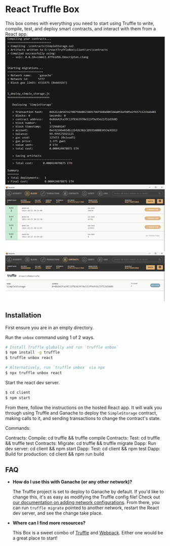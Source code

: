 
# React Truffle Box

This box comes with everything you need to start using Truffle to write, compile, test, and deploy smart contracts, and interact with them from a React app.
![alt text](https://github.com/FauzanZF/ReactTruffleBox/blob/40d765f9ef9e6121e29845ea242e0089ae2ecff2/gambar1.png)
![alt text](https://github.com/FauzanZF/ReactTruffleBox/blob/ea04149283ed93d883b48fbabb4ece827ebc466e/gambar2.png)
![alt text](https://github.com/FauzanZF/ReactTruffleBox/blob/3976a2fea76f2ee13698a4ceb224eb35d03a69e4/gambar3.png)

## Installation

First ensure you are in an empty directory.

Run the `unbox` command using 1 of 2 ways.

```sh
# Install Truffle globally and run `truffle unbox`
$ npm install -g truffle
$ truffle unbox react
```

```sh
# Alternatively, run `truffle unbox` via npx
$ npx truffle unbox react
```

Start the react dev server.

```sh
$ cd client
$ npm start
```

From there, follow the instructions on the hosted React app. It will walk you through using Truffle and Ganache to deploy the `SimpleStorage` contract, making calls to it, and sending transactions to change the contract's state.


Commands:

  Contracts: Compile:         cd truffle && truffle compile
  Contracts: Test:            cd truffle && truffle test
  Contracts: Migrate:         cd truffle && truffle migrate
  Dapp: Run dev server:       cd client && npm start
  Dapp: Test:                 cd client && npm test
  Dapp: Build for production: cd client && npm run build

## FAQ

- __How do I use this with Ganache (or any other network)?__

  The Truffle project is set to deploy to Ganache by default. If you'd like to change this, it's as easy as modifying the Truffle config file! Check out [our documentation on adding network configurations](https://trufflesuite.com/docs/truffle/reference/configuration/#networks). From there, you can run `truffle migrate` pointed to another network, restart the React dev server, and see the change take place.

- __Where can I find more resources?__

  This Box is a sweet combo of [Truffle](https://trufflesuite.com) and [Webpack](https://webpack.js.org). Either one would be a great place to start!
